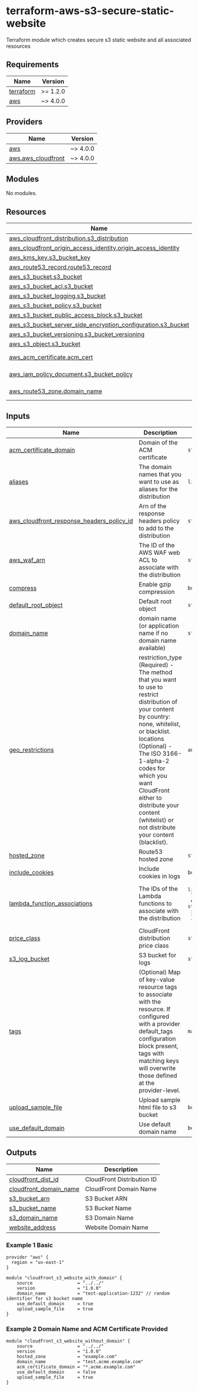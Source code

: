 # terraform-aws-s3-secure-static-website
Terraform module which creates secure s3 static website and all associated resources
<!-- BEGIN_TF_DOCS -->
## Requirements

| Name | Version |
|------|---------|
| <a name="requirement_terraform"></a> [terraform](#requirement\_terraform) | >= 1.2.0 |
| <a name="requirement_aws"></a> [aws](#requirement\_aws) | ~> 4.0.0 |

## Providers

| Name | Version |
|------|---------|
| <a name="provider_aws"></a> [aws](#provider\_aws) | ~> 4.0.0 |
| <a name="provider_aws.aws_cloudfront"></a> [aws.aws\_cloudfront](#provider\_aws.aws\_cloudfront) | ~> 4.0.0 |

## Modules

No modules.

## Resources

| Name | Type |
|------|------|
| [aws_cloudfront_distribution.s3_distribution](https://registry.terraform.io/providers/hashicorp/aws/latest/docs/resources/cloudfront_distribution) | resource |
| [aws_cloudfront_origin_access_identity.origin_access_identity](https://registry.terraform.io/providers/hashicorp/aws/latest/docs/resources/cloudfront_origin_access_identity) | resource |
| [aws_kms_key.s3_bucket_key](https://registry.terraform.io/providers/hashicorp/aws/latest/docs/resources/kms_key) | resource |
| [aws_route53_record.route53_record](https://registry.terraform.io/providers/hashicorp/aws/latest/docs/resources/route53_record) | resource |
| [aws_s3_bucket.s3_bucket](https://registry.terraform.io/providers/hashicorp/aws/latest/docs/resources/s3_bucket) | resource |
| [aws_s3_bucket_acl.s3_bucket](https://registry.terraform.io/providers/hashicorp/aws/latest/docs/resources/s3_bucket_acl) | resource |
| [aws_s3_bucket_logging.s3_bucket](https://registry.terraform.io/providers/hashicorp/aws/latest/docs/resources/s3_bucket_logging) | resource |
| [aws_s3_bucket_policy.s3_bucket](https://registry.terraform.io/providers/hashicorp/aws/latest/docs/resources/s3_bucket_policy) | resource |
| [aws_s3_bucket_public_access_block.s3_bucket](https://registry.terraform.io/providers/hashicorp/aws/latest/docs/resources/s3_bucket_public_access_block) | resource |
| [aws_s3_bucket_server_side_encryption_configuration.s3_bucket](https://registry.terraform.io/providers/hashicorp/aws/latest/docs/resources/s3_bucket_server_side_encryption_configuration) | resource |
| [aws_s3_bucket_versioning.s3_bucket_versioning](https://registry.terraform.io/providers/hashicorp/aws/latest/docs/resources/s3_bucket_versioning) | resource |
| [aws_s3_object.s3_bucket](https://registry.terraform.io/providers/hashicorp/aws/latest/docs/resources/s3_object) | resource |
| [aws_acm_certificate.acm_cert](https://registry.terraform.io/providers/hashicorp/aws/latest/docs/data-sources/acm_certificate) | data source |
| [aws_iam_policy_document.s3_bucket_policy](https://registry.terraform.io/providers/hashicorp/aws/latest/docs/data-sources/iam_policy_document) | data source |
| [aws_route53_zone.domain_name](https://registry.terraform.io/providers/hashicorp/aws/latest/docs/data-sources/route53_zone) | data source |

## Inputs

| Name | Description | Type | Default | Required |
|------|-------------|------|---------|:--------:|
| <a name="input_acm_certificate_domain"></a> [acm\_certificate\_domain](#input\_acm\_certificate\_domain) | Domain of the ACM certificate | `string` | `null` | no |
| <a name="input_aliases"></a> [aliases](#input\_aliases) | The domain names that you want to use as aliases for the distribution | `list(string)` | `[]` | no |
| <a name="input_aws_cloudfront_response_headers_policy_id"></a> [aws\_cloudfront\_response\_headers\_policy\_id](#input\_aws\_cloudfront\_response\_headers\_policy\_id) | Arn of the response headers policy to add to the distribution | `string` | `null` | no |
| <a name="input_aws_waf_arn"></a> [aws\_waf\_arn](#input\_aws\_waf\_arn) | The ID of the AWS WAF web ACL to associate with the distribution | `string` | `null` | no |
| <a name="input_compress"></a> [compress](#input\_compress) | Enable gzip compression | `bool` | `true` | no |
| <a name="input_default_root_object"></a> [default\_root\_object](#input\_default\_root\_object) | Default root object | `string` | `"index.html"` | no |
| <a name="input_domain_name"></a> [domain\_name](#input\_domain\_name) | domain name (or application name if no domain name available) | `string` | n/a | yes |
| <a name="input_geo_restrictions"></a> [geo\_restrictions](#input\_geo\_restrictions) | restriction\_type (Required) - The method that you want to use to restrict distribution of your content by country: none, whitelist, or blacklist. locations (Optional) - The ISO 3166-1-alpha-2 codes for which you want CloudFront either to distribute your content (whitelist) or not distribute your content (blacklist). | `any` | `[]` | no |
| <a name="input_hosted_zone"></a> [hosted\_zone](#input\_hosted\_zone) | Route53 hosted zone | `string` | `null` | no |
| <a name="input_include_cookies"></a> [include\_cookies](#input\_include\_cookies) | Include cookies in logs | `bool` | `false` | no |
| <a name="input_lambda_function_associations"></a> [lambda\_function\_associations](#input\_lambda\_function\_associations) | The IDs of the Lambda functions to associate with the distribution | <pre>list(object({<br>    lambda_arn   = string<br>    event_type   = string<br>    include_body = bool<br>  }))</pre> | `[]` | no |
| <a name="input_price_class"></a> [price\_class](#input\_price\_class) | CloudFront distribution price class | `string` | `"PriceClass_100"` | no |
| <a name="input_s3_log_bucket"></a> [s3\_log\_bucket](#input\_s3\_log\_bucket) | S3 bucket for logs | `string` | `null` | no |
| <a name="input_tags"></a> [tags](#input\_tags) | (Optional) Map of key-value resource tags to associate with the resource. If configured with a provider default\_tags configuration block present, tags with matching keys will overwrite those defined at the provider-level. | `map(string)` | <pre>{<br>  "Name": "my-secure-s3-static-site"<br>}</pre> | no |
| <a name="input_upload_sample_file"></a> [upload\_sample\_file](#input\_upload\_sample\_file) | Upload sample html file to s3 bucket | `bool` | `false` | no |
| <a name="input_use_default_domain"></a> [use\_default\_domain](#input\_use\_default\_domain) | Use default domain name | `bool` | `false` | no |

## Outputs

| Name | Description |
|------|-------------|
| <a name="output_cloudfront_dist_id"></a> [cloudfront\_dist\_id](#output\_cloudfront\_dist\_id) | CloudFront Distribution ID |
| <a name="output_cloudfront_domain_name"></a> [cloudfront\_domain\_name](#output\_cloudfront\_domain\_name) | CloudFront Domain Name |
| <a name="output_s3_bucket_arn"></a> [s3\_bucket\_arn](#output\_s3\_bucket\_arn) | S3 Bucket ARN |
| <a name="output_s3_bucket_name"></a> [s3\_bucket\_name](#output\_s3\_bucket\_name) | S3 Bucket Name |
| <a name="output_s3_domain_name"></a> [s3\_domain\_name](#output\_s3\_domain\_name) | S3 Domain Name |
| <a name="output_website_address"></a> [website\_address](#output\_website\_address) | Website Domain Name |
<!-- END_TF_DOCS -->

### Example 1 Basic 
```hcl
provider "aws" {
  region = "us-east-1"
}

module "cloudfront_s3_website_with_domain" {
    source                 = "../../"
    version                = "1.0.0"
    domain_name            = "test-application-1232" // random identifier for s3 bucket name
    use_default_domain     = true
    upload_sample_file     = true
}
```
### Example 2 Domain Name and ACM Certificate Provided
```hcl
module "cloudfront_s3_website_without_domain" {
    source                 = "../../"
    version                = "1.0.0"
    hosted_zone            = "example.com" 
    domain_name            = "test.acme.example.com"
    acm_certificate_domain = "*.acme.example.com"
    use_default_domain     = false
    upload_sample_file     = true
}
```
